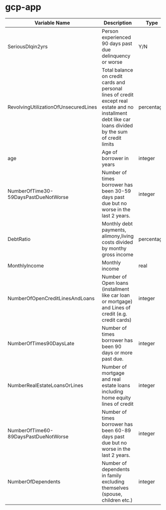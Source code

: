 # gcp-app

| Variable   Name | Description | Type |
|-|-|-|
| SeriousDlqin2yrs | Person experienced 90   days past due delinquency or worse  | Y/N |
| RevolvingUtilizationOfUnsecuredLines | Total   balance on credit cards and personal lines of credit except real estate and   no installment debt like car loans divided by the sum of credit limits | percentage |
| age | Age of borrower in   years | integer |
| NumberOfTime30-59DaysPastDueNotWorse | Number of times   borrower has been 30-59 days past due but no worse in the last 2 years. | integer |
| DebtRatio | Monthly debt   payments, alimony,living costs divided by monthy gross income | percentage |
| MonthlyIncome | Monthly income | real |
| NumberOfOpenCreditLinesAndLoans | Number of Open loans   (installment like car loan or mortgage) and Lines of credit (e.g. credit   cards) | integer |
| NumberOfTimes90DaysLate | Number of times   borrower has been 90 days or more past due. | integer |
| NumberRealEstateLoansOrLines | Number of mortgage   and real estate loans including home equity lines of credit | integer |
| NumberOfTime60-89DaysPastDueNotWorse | Number of times   borrower has been 60-89 days past due but no worse in the last 2 years. | integer |
| NumberOfDependents | Number of dependents   in family excluding themselves (spouse, children etc.) | integer |
